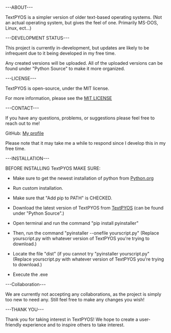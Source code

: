 ---ABOUT---

TextPYOS is a simpler version of older text-based operating systems. (Not an actual operating system, but gives the feel of one. Primarily MS-DOS, Linux, ect...)

---DEVELOPMENT STATUS---

This project is currently in-development, but updates are likely to be infrequent due to it being developed in my free time.

Any created versions will be uploaded. All of the uploaded versions can be found under "Python Source" to make it more organized.

---LICENSE---

TextPYOS is open-source, under the MIT license.

For more information, please see the [MIT LICENSE](LICENSE)

---CONTACT---

If you have any questions, problems, or suggestions please feel free to reach out to me!

GitHub: [My profile](https://github.com/DarkDevRBLX)

Please note that it may take me a while to respond since I develop this in my free time.

---INSTALLATION---

BEFORE INSTALLING TextPYOS MAKE SURE:

- Make sure to get the newest installation of python from [Python.org](https://www.python.org/downloads/)

- Run custom installation.

- Make sure that "Add pip to PATH" is CHECKED.

- Download the latest version of TextPYOS from [TextPYOS](https://github.com/DarkDevRBLX/TextPYOS-Darkdev) (can be found under "Python Source".)

- Open terminal and run the command "pip install pyinstaller"

- Then, run the command "pyinstaller --onefile yourscript.py" (Replace yourscript.py with whatever version of TextPYOS you're trying to download.)

- Locate the file "dist" (if you cannot try "pyinstaller yourscript.py" (Replace yourscript.py with whatever version of TextPYOS you're trying to download.)

- Execute the .exe

---Collaboration---

We are currently not accepting any collaborations, as the project is simply too new to need any. Still feel free to make any changes you wish!

---THANK YOU---

Thank you for taking interest in TextPYOS! We hope to create a user-friendly experience and to inspire others to take interest.
